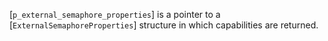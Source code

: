 [`p_external_semaphore_properties`] is a pointer to a
[`ExternalSemaphoreProperties`] structure in which capabilities are
returned.